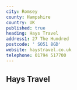 ```yaml
---
city: Romsey
county: Hampshire
country: UK
published: true
heading: Hays Travel
address1: 27 The Hundred
postcode: ' SO51 8GD'
website: haystravel.co.uk
telephone: 01794 517700
---
```

## Hays Travel
